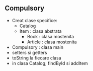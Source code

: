 Compulsory
-
- Creat clase specifice:
  - Catalog
  - Item : clasa abstrata
      - Book : clasa mostenita
      - Article : clasa mostenita
- Compulsory : clasa main
- setters si getters
- toString la fiecare clasa
- in clasa Catalog; findById si addItem
